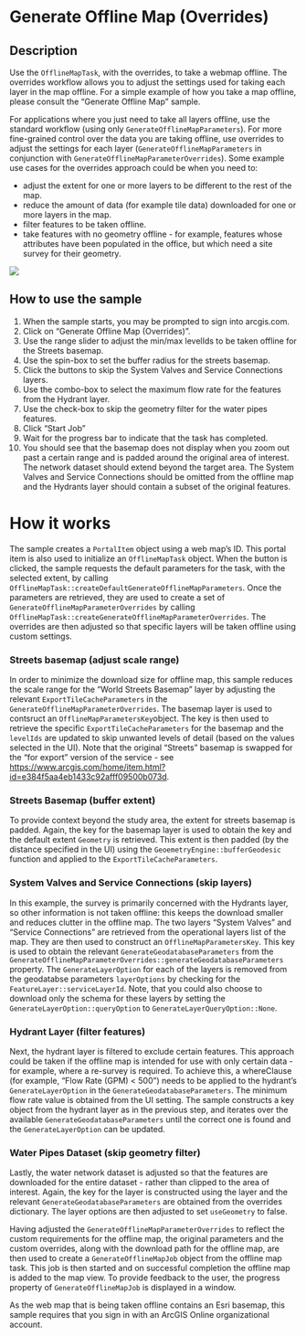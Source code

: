 # Generate Offline Map (Overrides)

## Description

Use the `OfflineMapTask`, with the overrides, to take a webmap offline.
The overrides workflow allows you to adjust the settings used for taking
each layer in the map offline. For a simple example of how you take a
map offline, please consult the “Generate Offline Map” sample.

For applications where you just need to take all layers offline, use the
standard workflow (using only `GenerateOfflineMapParameters`). For more
fine-grained control over the data you are taking offline, use overrides
to adjust the settings for each layer (`GenerateOfflineMapParameters` in
conjunction with `GenerateOfflineMapParameterOverrides`). Some example
use cases for the overrides approach could be when you need to:

  - adjust the extent for one or more layers to be different to the rest
    of the map.
  - reduce the amount of data (for example tile data) downloaded for one
    or more layers in the map.
  - filter features to be taken offline.
  - take features with no geometry offline - for example, features whose
    attributes have been populated in the office, but which need a site
    survey for their geometry.

![](screenshot.png)

## How to use the sample

1.  When the sample starts, you may be prompted to sign into arcgis.com.
2.  Click on “Generate Offline Map (Overrides)”.
3.  Use the range slider to adjust the min/max levelIds to be taken
    offline for the Streets basemap.
4.  Use the spin-box to set the buffer radius for the streets basemap.
5.  Click the buttons to skip the System Valves and Service Connections
    layers.
6.  Use the combo-box to select the maximum flow rate for the features
    from the Hydrant layer.
7.  Use the check-box to skip the geometry filter for the water pipes
    features.
8.  Click “Start Job”
9.  Wait for the progress bar to indicate that the task has completed.
10. You should see that the basemap does not display when you zoom out
    past a certain range and is padded around the original area of
    interest. The network dataset should extend beyond the target area.
    The System Valves and Service Connections should be omitted from the
    offline map and the Hydrants layer should contain a subset of the
    original features.

# How it works

The sample creates a `PortalItem` object using a web map’s ID. This
portal item is also used to initialize an `OfflineMapTask` object. When
the button is clicked, the sample requests the default parameters for
the task, with the selected extent, by calling
`OfflineMapTask::createDefaultGenerateOfflineMapParameters`. Once the
parameters are retrieved, they are used to create a set of
`GenerateOfflineMapParameterOverrides` by calling
`OfflineMapTask::createGenerateOfflineMapParameterOverrides`. The
overrides are then adjusted so that specific layers will be taken
offline using custom settings.

### Streets basemap (adjust scale range)

In order to minimize the download size for offline map, this sample
reduces the scale range for the “World Streets Basemap” layer by
adjusting the relevant `ExportTileCacheParameters` in the
`GenerateOfflineMapParameterOverrides`. The basemap layer is used to
contsruct an `OfflineMapParametersKey`object. The key is then used to
retrieve the specific `ExportTileCacheParameters` for the basemap and
the `levelIds` are updated to skip unwanted levels of detail (based on
the values selected in the UI). Note that the original “Streets” basemap
is swapped for the “for export” version of the service - see
<https://www.arcgis.com/home/item.html?id=e384f5aa4eb1433c92afff09500b073d>.

### Streets Basemap (buffer extent)

To provide context beyond the study area, the extent for streets basemap
is padded. Again, the key for the basemap layer is used to obtain the
key and the default extent `Geometry` is retrieved. This extent is then
padded (by the distance specified in the UI) using the
`GeoemetryEngine::bufferGeodesic` function and applied to the
`ExportTileCacheParameters`.

### System Valves and Service Connections (skip layers)

In this example, the survey is primarily concerned with the Hydrants
layer, so other information is not taken offline: this keeps the
download smaller and reduces clutter in the offline map. The two layers
“System Valves” and “Service Connections” are retrieved from the
operational layers list of the map. They are then used to construct an
`OfflineMapParametersKey`. This key is used to obtain the relevant
`GenerateGeodatabaseParameters` from the
`GenerateOfflineMapParameterOverrides::generateGeodatabaseParameters`
property. The `GenerateLayerOption` for each of the layers is removed
from the geodatabse parameters `layerOptions` by checking for the
`FeatureLayer::serviceLayerId`. Note, that you could also choose to
download only the schema for these layers by setting the
`GenerateLayerOption::queryOption` to `GenerateLayerQueryOption::None`.

### Hydrant Layer (filter features)

Next, the hydrant layer is filtered to exclude certain features. This
approach could be taken if the offline map is intended for use with only
certain data - for example, where a re-survey is required. To achieve
this, a whereClause (for example, “Flow Rate (GPM) \< 500”) needs to be
applied to the hydrant’s `GenerateLayerOption` in the
`GenerateGeodatabaseParameters`. The minimum flow rate value is obtained
from the UI setting. The sample constructs a key object from the hydrant
layer as in the previous step, and iterates over the available
`GenerateGeodatabaseParameters` until the correct one is found and the
`GenerateLayerOption` can be updated.

### Water Pipes Dataset (skip geometry filter)

Lastly, the water network dataset is adjusted so that the features are
downloaded for the entire dataset - rather than clipped to the area of
interest. Again, the key for the layer is constructed using the layer
and the relevant `GenerateGeodatabaseParameters` are obtained from the
overrides dictionary. The layer options are then adjusted to set
`useGeometry` to false.

Having adjusted the `GenerateOfflineMapParameterOverrides` to reflect
the custom requirements for the offline map, the original parameters and
the custom overrides, along with the download path for the offline map,
are then used to create a `GenerateOfflineMapJob` object from the
offline map task. This job is then started and on successful completion
the offline map is added to the map view. To provide feedback to the
user, the progress property of `GenerateOfflineMapJob` is displayed in a
window.

As the web map that is being taken offline contains an Esri basemap,
this sample requires that you sign in with an ArcGIS Online
organizational account.
